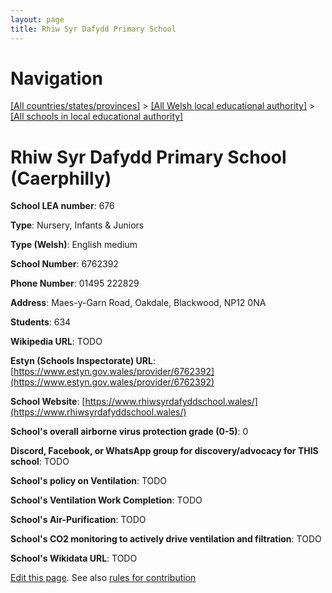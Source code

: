 ```yaml
---
layout: page
title: Rhiw Syr Dafydd Primary School
---
```

# Navigation

[[All countries/states/provinces]](../../..) > [[All Welsh local educational authority]](../..) > [[All schools in local educational authority]](..)

# Rhiw Syr Dafydd Primary School (Caerphilly)

**School LEA number**: 676

**Type**: Nursery, Infants & Juniors

**Type (Welsh)**: English medium

**School Number**: 6762392

**Phone Number**: 01495 222829

**Address**: Maes-y-Garn Road, Oakdale, Blackwood, NP12 0NA

**Students**: 634

**Wikipedia URL**: TODO

**Estyn (Schools Inspectorate) URL**: [https://www.estyn.gov.wales/provider/6762392](https://www.estyn.gov.wales/provider/6762392)

**School Website**: [https://www.rhiwsyrdafyddschool.wales/](https://www.rhiwsyrdafyddschool.wales/)

**School's overall airborne virus protection grade (0-5)**: 0

**Discord, Facebook, or WhatsApp group for discovery/advocacy for THIS school**: TODO

**School's policy on Ventilation**: TODO

**School's Ventilation Work Completion**: TODO

**School's Air-Purification**: TODO

**School's CO2 monitoring to actively drive ventilation and filtration**: TODO

**School's Wikidata URL**: TODO




[Edit this page](https://github.com/ventilate-schools/Wales/edit/prif/./Caerphilly/Rhiw_Syr_Dafydd_Primary_School.md). See also [rules for contribution](../../../contribution-rules/)
